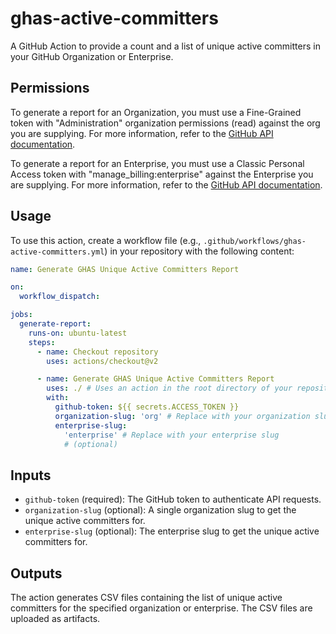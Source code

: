 # ghas-active-committers

A GitHub Action to provide a count and a list of unique active committers in
your GitHub Organization or Enterprise.

## Permissions

To generate a report for an Organization, you must use a Fine-Grained token with
"Administration" organization permissions (read) against the org you are
supplying. For more information, refer to the
[GitHub API documentation](https://docs.github.com/en/enterprise-cloud@latest/rest/billing/billing?apiVersion=2022-11-28#get-github-advanced-security-active-committers-for-an-organization).

To generate a report for an Enterprise, you must use a Classic Personal Access
token with "manage_billing:enterprise" against the Enterprise you are supplying.
For more information, refer to the
[GitHub API documentation](https://docs.github.com/en/enterprise-cloud@latest/rest/enterprise-admin/billing?apiVersion=2022-11-28#get-github-advanced-security-active-committers-for-an-enterprise).

## Usage

To use this action, create a workflow file (e.g.,
`.github/workflows/ghas-active-committers.yml`) in your repository with the
following content:

```yaml
name: Generate GHAS Unique Active Committers Report

on:
  workflow_dispatch:

jobs:
  generate-report:
    runs-on: ubuntu-latest
    steps:
      - name: Checkout repository
        uses: actions/checkout@v2

      - name: Generate GHAS Unique Active Committers Report
        uses: ./ # Uses an action in the root directory of your repository
        with:
          github-token: ${{ secrets.ACCESS_TOKEN }}
          organization-slug: 'org' # Replace with your organization slug (optional)
          enterprise-slug:
            'enterprise' # Replace with your enterprise slug
            # (optional)
```

## Inputs

- `github-token` (required): The GitHub token to authenticate API requests.
- `organization-slug` (optional): A single organization slug to get the unique
  active committers for.
- `enterprise-slug` (optional): The enterprise slug to get the unique active
  committers for.

## Outputs

The action generates CSV files containing the list of unique active committers
for the specified organization or enterprise. The CSV files are uploaded as
artifacts.

